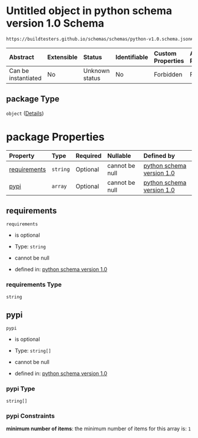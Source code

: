 # Untitled object in python schema version 1.0 Schema

```txt
https://buildtesters.github.io/schemas/schemas/python-v1.0.schema.json#/properties/package
```



| Abstract            | Extensible | Status         | Identifiable | Custom Properties | Additional Properties | Access Restrictions | Defined In                                                                        |
| :------------------ | :--------- | :------------- | :----------- | :---------------- | :-------------------- | :------------------ | :-------------------------------------------------------------------------------- |
| Can be instantiated | No         | Unknown status | No           | Forbidden         | Forbidden             | none                | [python-v1.0.schema.json*](../out/python-v1.0.schema.json "open original schema") |

## package Type

`object` ([Details](python-v1-properties-package.md))

# package Properties

| Property                      | Type     | Required | Nullable       | Defined by                                                                                                                                                                                                |
| :---------------------------- | :------- | :------- | :------------- | :-------------------------------------------------------------------------------------------------------------------------------------------------------------------------------------------------------- |
| [requirements](#requirements) | `string` | Optional | cannot be null | [python schema version 1.0](python-v1-properties-package-properties-requirements.md "https://buildtesters.github.io/schemas/schemas/python-v1.0.schema.json#/properties/package/properties/requirements") |
| [pypi](#pypi)                 | `array`  | Optional | cannot be null | [python schema version 1.0](python-v1-properties-package-properties-pypi.md "https://buildtesters.github.io/schemas/schemas/python-v1.0.schema.json#/properties/package/properties/pypi")                 |

## requirements



`requirements`

*   is optional

*   Type: `string`

*   cannot be null

*   defined in: [python schema version 1.0](python-v1-properties-package-properties-requirements.md "https://buildtesters.github.io/schemas/schemas/python-v1.0.schema.json#/properties/package/properties/requirements")

### requirements Type

`string`

## pypi



`pypi`

*   is optional

*   Type: `string[]`

*   cannot be null

*   defined in: [python schema version 1.0](python-v1-properties-package-properties-pypi.md "https://buildtesters.github.io/schemas/schemas/python-v1.0.schema.json#/properties/package/properties/pypi")

### pypi Type

`string[]`

### pypi Constraints

**minimum number of items**: the minimum number of items for this array is: `1`

